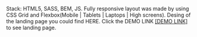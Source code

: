Stack: HTML5, SASS, BEM, JS.
Fully responsive layout was made by using CSS Grid and Flexbox(Mobile | Tablets | Laptops | High screens).
Desing of the landing page you could find HERE.
Click the DEMO LINK [[DEMO LINK]]([url](https://metinbicaksiz.github.io/layout_miami/)) to see landing page.
